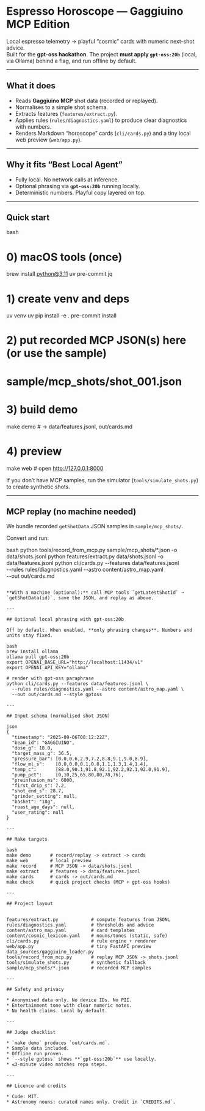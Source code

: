 # Espresso Horoscope — Gaggiuino MCP Edition

Local espresso telemetry → playful “cosmic” cards with numeric next-shot advice.  
Built for the **gpt-oss hackathon**. The project **must apply `gpt-oss:20b`** (local, via Ollama) behind a flag, and run offline by default.

---

## What it does
- Reads **Gaggiuino MCP** shot data (recorded or replayed).
- Normalises to a simple shot schema.
- Extracts features (`features/extract.py`).
- Applies rules (`rules/diagnostics.yaml`) to produce clear diagnostics with numbers.
- Renders Markdown “horoscope” cards (`cli/cards.py`) and a tiny local web preview (`web/app.py`).

---

## Why it fits “Best Local Agent”
- Fully local. No network calls at inference.
- Optional phrasing via **`gpt-oss:20b`** running locally.
- Deterministic numbers. Playful copy layered on top.

---

## Quick start

bash
# 0) macOS tools (once)
brew install python@3.11 uv pre-commit jq

# 1) create venv and deps
uv venv
uv pip install -e .
pre-commit install

# 2) put recorded MCP JSON(s) here (or use the sample)
# sample/mcp_shots/shot_001.json

# 3) build demo
make demo          # -> data/features.jsonl, out/cards.md

# 4) preview
make web           # open http://127.0.0.1:8000


If you don’t have MCP samples, run the simulator (`tools/simulate_shots.py`) to create synthetic shots.

---

## MCP replay (no machine needed)

We bundle recorded `getShotData` JSON samples in `sample/mcp_shots/`.

Convert and run:

bash
python tools/record_from_mcp.py sample/mcp_shots/*.json -o data/shots.jsonl
python features/extract.py data/shots.jsonl -o data/features.jsonl
python cli/cards.py --features data/features.jsonl \
  --rules rules/diagnostics.yaml --astro content/astro_map.yaml \
  --out out/cards.md
```

**With a machine (optional):** call MCP tools `getLatestShotId` → `getShotData(id)`, save the JSON, and replay as above.

---

## Optional local phrasing with gpt-oss:20b

Off by default. When enabled, **only phrasing changes**. Numbers and units stay fixed.

bash
brew install ollama
ollama pull gpt-oss:20b
export OPENAI_BASE_URL="http://localhost:11434/v1"
export OPENAI_API_KEY="ollama"

# render with gpt-oss paraphrase
python cli/cards.py --features data/features.jsonl \
  --rules rules/diagnostics.yaml --astro content/astro_map.yaml \
  --out out/cards.md --style gptoss

---

## Input schema (normalised shot JSON)

json
{
  "timestamp": "2025-09-06T08:12:22Z",
  "bean_id": "GAGGIUINO",
  "dose_g": 18.0,
  "target_mass_g": 36.5,
  "pressure_bar": [0.0,0.6,2.9,7.2,8.8,9.1,9.0,8.9],
  "flow_ml_s":    [0.0,0.0,0.1,0.8,1.1,1.3,1.4,1.4],
  "temp_c":       [88.0,90.1,91.8,92.1,92.2,92.1,92.0,91.9],
  "pump_pct":     [0,10,25,65,80,80,78,76],
  "preinfusion_ms": 6000,
  "first_drip_s": 7.2,
  "shot_end_s": 28.7,
  "grinder_setting": null,
  "basket": "18g",
  "roast_age_days": null,
  "user_rating": null
}

---

## Make targets

bash
make demo       # record/replay -> extract -> cards
make web        # local preview
make record     # MCP JSON -> data/shots.jsonl
make extract    # features -> data/features.jsonl
make cards      # cards -> out/cards.md
make check      # quick project checks (MCP + gpt-oss hooks)

---

## Project layout


features/extract.py            # compute features from JSONL
rules/diagnostics.yaml         # thresholds and advice
content/astro_map.yaml         # card templates
content/cosmic_lexicon.yaml    # nouns/tones (static, safe)
cli/cards.py                   # rule engine + renderer
web/app.py                     # tiny FastAPI preview
data_sources/gaggiuino_loader.py
tools/record_from_mcp.py       # replay MCP JSON -> shots.jsonl
tools/simulate_shots.py        # synthetic fallback
sample/mcp_shots/*.json        # recorded MCP samples

---

## Safety and privacy

* Anonymised data only. No device IDs. No PII.
* Entertainment tone with clear numeric notes.
* No health claims. Local by default.

---

## Judge checklist

* `make demo` produces `out/cards.md`.
* Sample data included.
* Offline run proven.
* `--style gptoss` shows **`gpt-oss:20b`** use locally.
* ≤3-minute video matches repo steps.

---

## Licence and credits

* Code: MIT.
* Astronomy nouns: curated names only. Credit in `CREDITS.md`.

